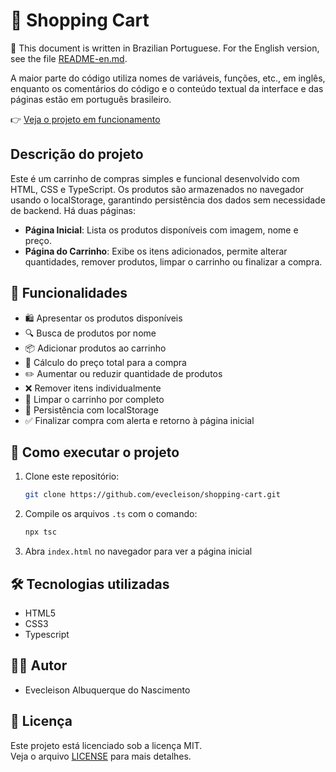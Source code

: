 # 🛒 Shopping Cart

📌 This document is written in Brazilian Portuguese. For the English version, see the file [README-en.md](/README-en.md).

A maior parte do código utiliza nomes de variáveis, funções, etc., em inglês, enquanto os comentários do código e o conteúdo textual da interface e das páginas estão em português brasileiro.

👉  [Veja o projeto em funcionamento](https://github.com/evecleison/shopping-cart.git)

## Descrição do projeto

Este é um carrinho de compras simples e funcional desenvolvido com HTML, CSS e TypeScript. Os produtos são armazenados no navegador usando o localStorage, garantindo persistência dos dados sem necessidade de backend. Há duas páginas:

- **Página Inicial**: Lista os produtos disponíveis com imagem, nome e preço.
- **Página do Carrinho**:  Exibe os itens adicionados, permite alterar quantidades, remover produtos, limpar o carrinho ou finalizar a compra.

## :hammer: Funcionalidades

- 🛍️ Apresentar os produtos disponíveis
- 🔍 Busca de produtos por nome
- 📦 Adicionar produtos ao carrinho
- 🧮 Cálculo do preço total para a compra
- ✏️ Aumentar ou reduzir quantidade de produtos
- ❌ Remover itens individualmente
- 🧹 Limpar o carrinho por completo
- 💾 Persistência com localStorage
- ✅ Finalizar compra com alerta e retorno à página inicial

## 🚀 Como executar o projeto

1. Clone este repositório:
    ```bash
    git clone https://github.com/evecleison/shopping-cart.git
    ```
2. Compile os arquivos `.ts` com o comando:
    ```bash
    npx tsc
    ```
3. Abra `index.html` no navegador para ver a página inicial

## 🛠️ Tecnologias utilizadas

- HTML5
- CSS3
- Typescript

## 👨‍💻 Autor

- Evecleison Albuquerque do Nascimento

## 📄 Licença

Este projeto está licenciado sob a licença MIT.  
Veja o arquivo [LICENSE](./LICENSE)  para mais detalhes.
